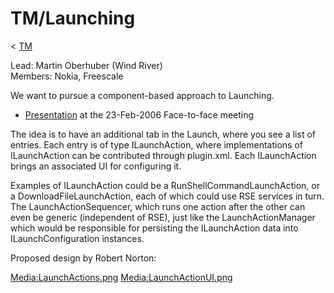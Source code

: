 

TM/Launching
============

< [TM](/TM "TM")

Lead: Martin Oberhuber (Wind River)  
Members: Nokia, Freescale

We want to pursue a component-based approach to Launching.

*   [Presentation](https://www.eclipse.org/downloads/download.php?file=/dsdp/tm/presentations/2006-2-23_Toronto_TM_LaunchActions.ppt) at the 23-Feb-2006 Face-to-face meeting

The idea is to have an additional tab in the Launch, where you see a list of entries. Each entry is of type ILaunchAction, where implementations of ILaunchAction can be contributed through plugin.xml. Each ILaunchAction brings an associated UI for configuring it.

Examples of ILaunchAction could be a RunShellCommandLaunchAction, or a DownloadFileLaunchAction, each of which could use RSE services in turn. The LaunchActionSequencer, which runs one action after the other can even be generic (independent of RSE), just like the LaunchActionManager which would be responsible for persisting the ILaunchAction data into ILaunchConfiguration instances.

Proposed design by Robert Norton:

[Media:LaunchActions.png](/images/7/77/LaunchActions.png "LaunchActions.png") [Media:LaunchActionUI.png](/images/7/73/LaunchActionUI.png "LaunchActionUI.png")

